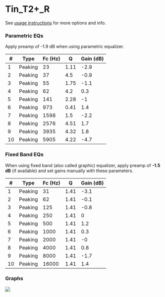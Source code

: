 # Tin_T2+_R
See [usage instructions](https://github.com/jaakkopasanen/AutoEq#usage) for more options and info.

### Parametric EQs
Apply preamp of -1.9 dB when using parametric equalizer.

|   # | Type    |   Fc (Hz) |    Q |   Gain (dB) |
|-----|---------|-----------|------|-------------|
|   1 | Peaking |        23 | 1.11 |        -2.9 |
|   2 | Peaking |        37 | 4.5  |        -0.9 |
|   3 | Peaking |        55 | 1.75 |        -1.1 |
|   4 | Peaking |        62 | 4.2  |         0.3 |
|   5 | Peaking |       141 | 2.28 |        -1   |
|   6 | Peaking |       973 | 0.41 |         1.4 |
|   7 | Peaking |      1598 | 1.5  |        -2.2 |
|   8 | Peaking |      2576 | 4.51 |         1.7 |
|   9 | Peaking |      3935 | 4.32 |         1.8 |
|  10 | Peaking |      5905 | 4.22 |        -4.7 |

### Fixed Band EQs
When using fixed band (also called graphic) equalizer, apply preamp of **-1.5 dB** (if available) and set gains manually with these parameters.

|   # | Type    |   Fc (Hz) |    Q |   Gain (dB) |
|-----|---------|-----------|------|-------------|
|   1 | Peaking |        31 | 1.41 |        -3.1 |
|   2 | Peaking |        62 | 1.41 |        -0.1 |
|   3 | Peaking |       125 | 1.41 |        -0.8 |
|   4 | Peaking |       250 | 1.41 |         0   |
|   5 | Peaking |       500 | 1.41 |         1.2 |
|   6 | Peaking |      1000 | 1.41 |         0.3 |
|   7 | Peaking |      2000 | 1.41 |        -0   |
|   8 | Peaking |      4000 | 1.41 |         0.8 |
|   9 | Peaking |      8000 | 1.41 |        -1.7 |
|  10 | Peaking |     16000 | 1.41 |         1.4 |

### Graphs
![](./Tin_T2+_R.png)
